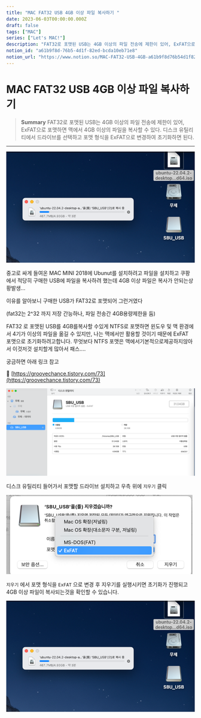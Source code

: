 ```yaml
---
title: "MAC FAT32 USB 4GB 이상 파일 복사하기 "
date: 2023-06-03T00:00:00.000Z
draft: false
tags: ["MAC"]
series: ["Let's MAC!"]
description: "FAT32로 포맷된 USB는 4GB 이상의 파일 전송에 제한이 있어, ExFAT으로 포맷하면 맥에서 4GB 이상의 파일을 복사할 수 있다. 디스크 유틸리티에서 드라이브를 선택하고 포맷 형식을 ExFAT으로 변경하여 초기화하면 된다."
notion_id: "a61b9f8d-76b5-4d1f-82ed-bcda10eb71e8"
notion_url: "https://www.notion.so/MAC-FAT32-USB-4GB-a61b9f8d76b54d1f82edbcda10eb71e8"
---
```


# MAC FAT32 USB 4GB 이상 파일 복사하기 

> **Summary**
> FAT32로 포맷된 USB는 4GB 이상의 파일 전송에 제한이 있어, ExFAT으로 포맷하면 맥에서 4GB 이상의 파일을 복사할 수 있다. 디스크 유틸리티에서 드라이브를 선택하고 포맷 형식을 ExFAT으로 변경하여 초기화하면 된다.

---

![Image](image_445e30105a10.png)


중고로 싸게 들여온 MAC MINI 2018에 Ubunut를 설치하려고 파일을 설치하고 쿠팡에서 적당히 구매한 USB에 파일을 복사하려 했는데 4GB 이상 파일은 복사가 안되는상황발생…


이유를 알아보니 구매한 USB가 FAT32로 포맷되어 그런거였다

(fat32는 2^32 까지 저장 간능하나, 파일 전송간 4GB용량제한을 둠)


FAT32 로 포맷된 USB를 4GB를복사할 수있게 NTFS로 포맷하면 윈도우 및 맥 환경에서 4기가 이상의 파일을 옮길 수 있지만, 나는 맥에서만 활용할 것이기 때문에 ExFAT 포맷으로 초기화하려고합니다. 무엇보다 NTFS 포맷은 맥에서기본적으로제공하지않아서 이것저것 설치할게 많아서 패스….

궁금하면 아래 링크 참고

🔗 [https://groovechance.tistory.com/73](https://groovechance.tistory.com/73)


![Image](image_ce29f511d084.png)

디스크 유틸리티 들어가서 포맷할 드라이브 설치하고 우측 위에 `지우기` 클릭

![Image](image_a38850aa8e49.png)

`지우기` 에서 포맷 형식을 `ExFAT` 으로 변경 후 지우기를 실행시키면 초기화가 진행되고 4GB 이상 파일이 복사되는것을 확인할 수 있습니다.



![Image](image_445e30105a10.png)


